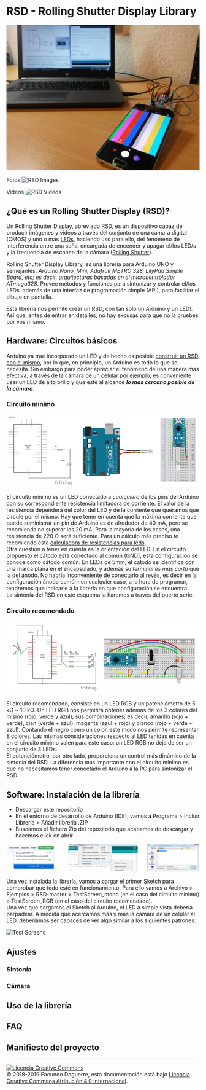 # RSD - Rolling Shutter Display Library 

![Portada](/media/Foto_inicio.jpg)

Fotos
![RSD Images]()

Videos
![RSD Videos]()

## ¿Qué es un Rolling Shutter Display (RSD)?

Un Rolling Shutter Display, abreviado RSD, es un dispositivo capaz de producir imágenes y videos a través del conjunto de una cámara digital (CMOS) y uno o más [LEDs](https://es.wikipedia.org/wiki/Led), haciendo uso para ello, del fenómeno de interferencia entre una señal encargada de encender y apagar el/los LED/s y la frecuencia de escaneo de la cámara ([Rolling Shutter](https://es.wikipedia.org/wiki/Rolling_shutter)).

Rolling Shutter Display Library, es una librería para Arduino UNO y semejantes, *Arduino Nano, Mini, Adafruit METRO 328, LilyPad Simple Board, etc; es decir, arquitecturas basadas en el microcontrolador ATmega328*. Provee métodos y funciones para sintonizar y controlar el/los LEDs, además de una interfaz de programación simple (API), para facilitar el dibujo en pantalla.

Esta librería nos permite crear un RSD, con tan solo un Arduino y un LED!. Así que, antes de entrar en detalles, no hay excusas para que no la pruebes por vos mismo.

## Hardware: Circuitos básicos
Arduino ya trae incorporado un LED y de hecho es posible [construir un RSD con el mismo](youtube), por lo que, en principio, un Arduino es todo lo que se necesita. Sin embargo para poder apreciar el fenómeno de una manera mas efectiva, a través de la cámara de un celular por ejemplo, es conveniente usar un LED de alto brillo y que esté al alcance ***lo mas cercano posible de la cámara***.

### Circuito mínimo
![minimal setup](/media/Circuito_minimo_conjunto.png) 

El circuito mínimo es un LED conectado a *cualquiera* de los pins del Arduino con su correspondiente resistencia limitadora de corriente. 
El valor de la resistencia dependerá del color del LED y de la corriente que queramos que circule por el mismo. Hay que tener en cuenta que la máxima corriente que puede suministrar un pin de Arduino es de alrededor de 40 mA, pero se recomienda no superar los 20 mA. Para la mayoría de los casos, una resistencia de 220 Ω será suficiente. Para un cálculo más preciso te recomiendo esta [calculadora de resistencias para leds](https://www.inventable.eu/paginas/LedResCalculatorSp/LedResCalculatorSp.html).  
Otra cuestión a tener en cuenta es la orientación del LED. En el circuito propuesto el cátodo está conectado al común (GND), esta configuración se conoce como cátodo común. En LEDs de 5mm, el catodo se identifica con una marca plana en el encapsulado, y además su *terminal es más corta* que la del ánodo. No habría inconveniente de conectarlo al revés, es decir en la configuración ánodo común; en cualquier caso, a la hora de programar, tendremos que indicarle a la librería en que configuración se encuentra.  
La sintonía del RSD en este esquema la haremos a través del puerto serie.

### Circuito recomendado
![recommended setup](/media/Circuito_recomendado_conjunto.png) 

El circuito recomendado, consiste en un LED RGB y un potenciómetro de 5 kΩ ~ 10 kΩ. Un LED RGB nos permitirá obtener además de los 3 colores del mismo (rojo, verde y azul), sus combinaciones; es decir, amarillo (rojo + verde), cian (verde + azul), magenta (azul + rojo) y blanco (rojo + verde + azul). Contando el negro como un color, este modo nos permite representar 8 colores. Las mismas consideraciones respecto al LED tenidas en cuenta en el circuito mínimo valen para este caso: un LED RGB no deja de ser un conjunto de 3 LEDs.   
El potenciómetro, por otro lado, proporciona un control más dinámico de la sintonía del RSD. La diferencia más importante con el circuito mínimo es que no necesitamos tener conectado el Arduino a la PC para sintonizar el RSD.

## Software: Instalación de la librería

- Descargar este repositorio
- En el entorno de desarrollo de Arduino (IDE), vamos a Programa > Incluir Librería > Añadir librería .ZIP
- Buscamos el fichero Zip del repositorio que acabamos de descargar y hacemos click en abrir

![library installation](/media/Instalar_libreria.png) 

Una vez instalada la librería, vamos a cargar el primer Sketch para comprobar que todo esté en funcionamiento. Para ello vamos a Archivo > Ejemplos > RSD-master > TestScreen_mono (en el caso del circuito mínimo) o TestScreen_RGB (en el caso del circuito recomendado).  
Una vez que cargamos el Sketch al Arduino, el LED a simple vista debería parpadear. A medida que acercamos más y más la cámara de un celular al LED, deberíamos ser capaces de ver algo similar a los siguientes patrones:

![Test Screens](/media/) 

## Ajustes

### Sintonía

### Cámara

## Uso de la librería

## FAQ

## Manifiesto del proyecto

---

<a rel="license" href="http://creativecommons.org/licenses/by/4.0/"><img alt="Licencia Creative Commons" style="border-width:0" src="https://i.creativecommons.org/l/by/4.0/88x31.png" /></a><br /> © 2018-2019 Facundo Daguerre, esta documentación está bajo <a rel="license" href="http://creativecommons.org/licenses/by/4.0/">Licencia Creative Commons Atribución 4.0 Internacional</a>.
